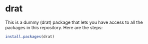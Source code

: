 # drat
This is a dummy (drat) package that lets you have access to all the packages in this repository. Here are the steps:
```r
install.packages(drat)
```

